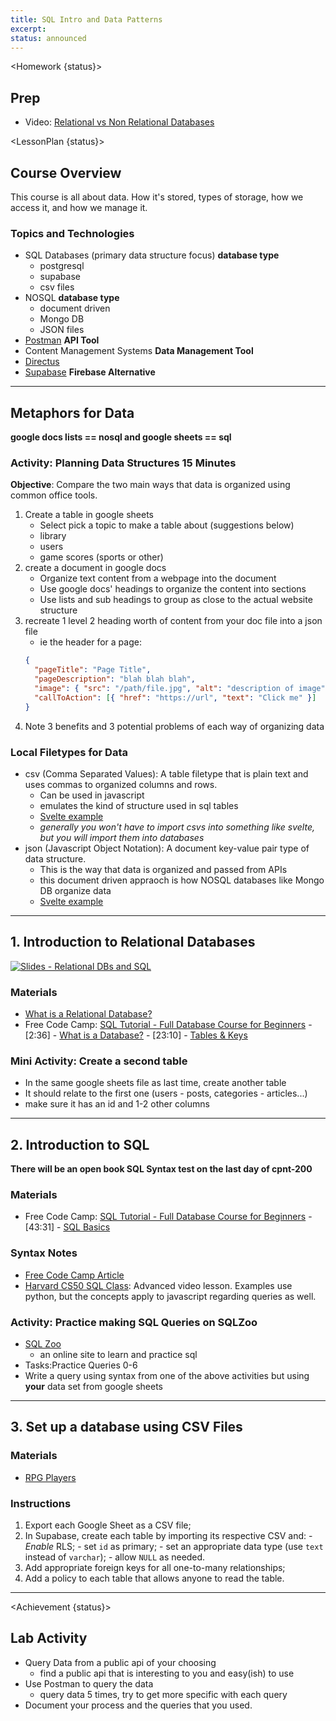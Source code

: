 ```yaml
---
title: SQL Intro and Data Patterns
excerpt:
status: announced
---
```


<script>
	import Homework from "$lib/components/Homework.svelte";
	import LessonPlan from "$lib/components/LessonPlan.svelte";
	import Achievement from "$lib/components/Achievement.svelte";
</script>

<Homework {status}>

<h2>Prep</h2>

- Video: [Relational vs Non Relational Databases](https://youtu.be/E9AgJnsEvG4?si=fAqnBsVfbaXoP3Ss)

</Homework>

<LessonPlan {status}>

<h2>Course Overview</h2>

This course is all about data. How it's stored, types of storage, how we access it, and how we manage it.

### Topics and Technologies

- SQL Databases (primary data structure focus) **database type**
  - postgresql
  - supabase
  - csv files
- NOSQL **database type**
  - document driven
  - Mongo DB
  - JSON files
- [Postman](https://www.postman.com/) **API Tool**
- Content Management Systems **Data Management Tool**
- [Directus](https://docs.directus.io/)
- [Supabase](https://supabase.com/) **Firebase Alternative**

---

<h2>Metaphors for Data</h2>

**google docs lists == nosql and google sheets == sql**

### Activity: Planning Data Structures 15 Minutes

**Objective**: Compare the two main ways that data is organized using common office tools.

1. Create a table in google sheets
   - Select pick a topic to make a table about (suggestions below)
   - library
   - users
   - game scores (sports or other)
2. create a document in google docs
   - Organize text content from a webpage into the document
   - Use google docs' headings to organize the content into sections
   - Use lists and sub headings to group as close to the actual website structure
3. recreate 1 level 2 heading worth of content from your doc file into a json file
   - ie the header for a page:
   ```json
   {
     "pageTitle": "Page Title",
     "pageDescription": "blah blah blah",
     "image": { "src": "/path/file.jpg", "alt": "description of image" },
     "callToAction": [{ "href": "https://url", "text": "Click me" }]
   }
   ```
4. Note 3 benefits and 3 potential problems of each way of organizing data

### Local Filetypes for Data

- csv (Comma Separated Values): A table filetype that is plain text and uses commas to organized columns and rows.
  - Can be used in javascript
  - emulates the kind of structure used in sql tables
  - [Svelte example](https://svelte.dev/repl/d41603e8668945dba79459575590261e?version=3.47.0)
  - _generally you won't have to import csvs into something like svelte, but you will import them into databases_
- json (Javascript Object Notation): A document key-value pair type of data structure.
  - This is the way that data is organized and passed from APIs
  - this document driven appraoch is how NOSQL databases like Mongo DB organize data
  - [Svelte example](https://www.devsamples.com/javascript/svelte/using-local-json-files-in-svelte-files)

---

<h2>1. Introduction to Relational Databases</h2>

[![Slides - Relational DBs and SQL](/images/slides/cpnt-200/relational-db-sql.png)](/slides/cpnt-200/relational-db-sql)

### Materials

- [What is a Relational Database?](https://www.youtube.com/watch?v=OqjJjpjDRLc)
- Free Code Camp: [SQL Tutorial - Full Database Course for Beginners](https://www.youtube.com/watch?v=HXV3zeQKqGY) - [2:36] - [What is a Database?](https://www.youtube.com/watch?v=HXV3zeQKqGY&t=156s) - [23:10] - [Tables & Keys](https://www.youtube.com/watch?v=HXV3zeQKqGY&t=1390s)

### Mini Activity: Create a second table

- In the same google sheets file as last time, create another table
- It should relate to the first one (users - posts, categories - articles...)
- make sure it has an id and 1-2 other columns

---

<h2>2. Introduction to SQL</h2>

**There will be an open book SQL Syntax test on the last day of cpnt-200**

### Materials

- Free Code Camp: [SQL Tutorial - Full Database Course for Beginners](https://www.youtube.com/watch?v=HXV3zeQKqGY) - [43:31] - [SQL Basics](https://www.youtube.com/watch?v=HXV3zeQKqGY&t=2611s)

### Syntax Notes

- [Free Code Camp Article](https://www.freecodecamp.org/news/basic-sql-commands/)
- [Harvard CS50 SQL Class](https://www.youtube.com/live/zrCLRC3Ci1c?si=xMchS-SSsAnVorwM): Advanced video lesson. Examples use python, but the concepts apply to javascript regarding queries as well.

### Activity: Practice making SQL Queries on SQLZoo

- [SQL Zoo](https://sqlzoo.net/wiki/SQL_Tutorial)
  - an online site to learn and practice sql
- Tasks:Practice Queries 0-6
- Write a query using syntax from one of the above activities but using **your** data set from google sheets

---

<h2> 3. Set up a database using CSV Files</h2>

### Materials

- [RPG Players](https://docs.google.com/spreadsheets/d/1fl8swPUfXc1rwv73wra7XqiZBGnHOmuQovDoJ1FtMF8/edit?usp=sharing)

### Instructions

1. Export each Google Sheet as a CSV file;
2. In Supabase, create each table by importing its respective CSV and: - _Enable_ RLS; - set `id` as primary; - set an appropriate data type (use `text` instead of `varchar`); - allow `NULL` as needed.
3. Add appropriate foreign keys for all one-to-many relationships;
4. Add a policy to each table that allows anyone to read the table.

---

</LessonPlan>

<Achievement {status}>

<h2>Lab Activity</h2>

- Query Data from a public api of your choosing
  - find a public api that is interesting to you and easy(ish) to use
- Use Postman to query the data
  - query data 5 times, try to get more specific with each query
- Document your process and the queries that you used.

</Achievement>
